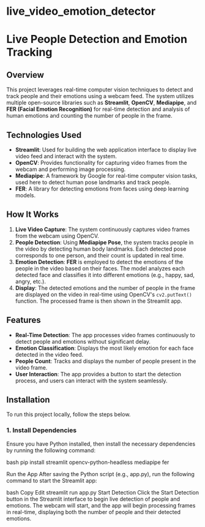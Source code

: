 # live_video_emotion_detector

# Live People Detection and Emotion Tracking

## Overview
This project leverages real-time computer vision techniques to detect and track people and their emotions using a webcam feed. The system utilizes multiple open-source libraries such as **Streamlit**, **OpenCV**, **Mediapipe**, and **FER (Facial Emotion Recognition)** for real-time detection and analysis of human emotions and counting the number of people in the frame.

## Technologies Used
- **Streamlit**: Used for building the web application interface to display live video feed and interact with the system.
- **OpenCV**: Provides functionality for capturing video frames from the webcam and performing image processing.
- **Mediapipe**: A framework by Google for real-time computer vision tasks, used here to detect human pose landmarks and track people.
- **FER**: A library for detecting emotions from faces using deep learning models.

## How It Works
1. **Live Video Capture**: The system continuously captures video frames from the webcam using OpenCV.
2. **People Detection**: Using **Mediapipe Pose**, the system tracks people in the video by detecting human body landmarks. Each detected pose corresponds to one person, and their count is updated in real time.
3. **Emotion Detection**: **FER** is employed to detect the emotions of the people in the video based on their faces. The model analyzes each detected face and classifies it into different emotions (e.g., happy, sad, angry, etc.).
4. **Display**: The detected emotions and the number of people in the frame are displayed on the video in real-time using OpenCV's `cv2.putText()` function. The processed frame is then shown in the Streamlit app.

## Features
- **Real-Time Detection**: The app processes video frames continuously to detect people and emotions without significant delay.
- **Emotion Classification**: Displays the most likely emotion for each face detected in the video feed.
- **People Count**: Tracks and displays the number of people present in the video frame.
- **User Interaction**: The app provides a button to start the detection process, and users can interact with the system seamlessly.

## Installation
To run this project locally, follow the steps below.

### 1. Install Dependencies
Ensure you have Python installed, then install the necessary dependencies by running the following command:

bash
pip install streamlit opencv-python-headless mediapipe fer


Run the App
After saving the Python script (e.g., app.py), run the following command to start the Streamlit app:

bash
Copy
Edit
streamlit run app.py
Start Detection
Click the Start Detection button in the Streamlit interface to begin live detection of people and emotions.
The webcam will start, and the app will begin processing frames in real-time, displaying both the number of people and their detected emotions.
